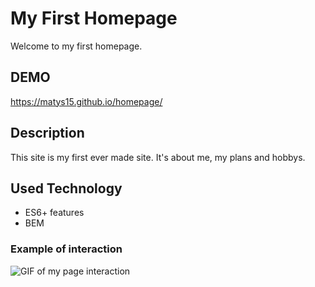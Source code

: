 # My First Homepage

Welcome to my first homepage.

## DEMO

https://matys15.github.io/homepage/

## Description

This site is my first ever made site. It's about me, my plans and hobbys.

## Used Technology

- ES6+ features
- BEM


### Example of interaction
![GIF of my page interaction](https://github.com/matys15/homepage/blob/main/images/Animation.gif)